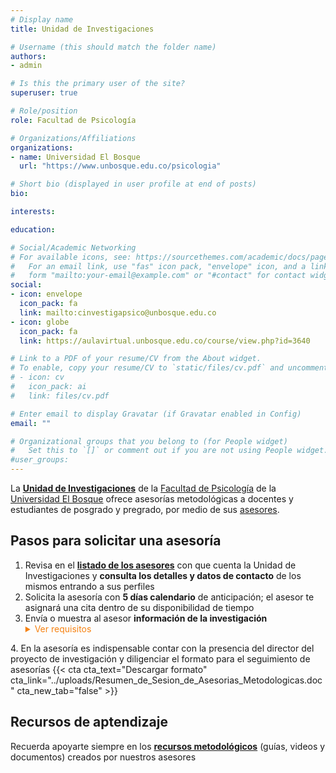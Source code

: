 ```yaml
---
# Display name
title: Unidad de Investigaciones

# Username (this should match the folder name)
authors:
- admin

# Is this the primary user of the site?
superuser: true

# Role/position
role: Facultad de Psicología

# Organizations/Affiliations
organizations:
- name: Universidad El Bosque
  url: "https://www.unbosque.edu.co/psicologia"

# Short bio (displayed in user profile at end of posts)
bio: 

interests:

education:

# Social/Academic Networking
# For available icons, see: https://sourcethemes.com/academic/docs/page-builder/#icons
#   For an email link, use "fas" icon pack, "envelope" icon, and a link in the
#   form "mailto:your-email@example.com" or "#contact" for contact widget.
social:
- icon: envelope
  icon_pack: fa
  link: mailto:cinvestigapsico@unbosque.edu.co
- icon: globe
  icon_pack: fa
  link: https://aulavirtual.unbosque.edu.co/course/view.php?id=3640

# Link to a PDF of your resume/CV from the About widget.
# To enable, copy your resume/CV to `static/files/cv.pdf` and uncomment the lines below.
# - icon: cv
#   icon_pack: ai
#   link: files/cv.pdf

# Enter email to display Gravatar (if Gravatar enabled in Config)
email: ""

# Organizational groups that you belong to (for People widget)
#   Set this to `[]` or comment out if you are not using People widget.
#user_groups:
---
```

La [**Unidad de Investigaciones**](https://aulavirtual.unbosque.edu.co/course/view.php?id=3640) de la [Facultad de Psicología](https://www.unbosque.edu.co/psicologia/) de la [Universidad El Bosque](https://www.unbosque.edu.co) ofrece asesorías metodológicas a docentes y estudiantes de posgrado y pregrado, por medio de sus [asesores](#people).

## Pasos para solicitar una asesoría

1. Revisa en el [**listado de los asesores**](/asesores) con que cuenta la Unidad de Investigaciones y **consulta los detalles y datos de contacto** de los mismos entrando a sus perfiles
2. Solicita la asesoría con **5 días calendario** de anticipación; el asesor te asignará una cita dentro de su disponibilidad de tiempo
3. Envía o muestra al asesor **información de la investigación** <details class="details-example">
    <summary style="color:#f68212;">Ver requisitos</summary>
    <p>Para poder adelantar un adecuado proceso de asesoría, es importante que le hagas llegar o muestres al asesor, la siguiente información:</p>
    <ul>
        <li>Titulo exacto del proyecto</li>
        <li>Problema de investigación</li>
        <li>Objetivos de la investigación (general y específicos)</li>
        <li>Marco metodológico de la investigación (método o diseño, instrumentos y/o cuestionarios, participantes y/o muestra).</li>
        <li>Copia del último documento entregado a la Unidad de Investigaciones o a los jurados</li>
        <li>Cualquier otra información que el asesor solicite o que el director crea pertinente</li>
    </ul>
</details>
4. En la asesoría es indispensable contar con la presencia del director del proyecto de investigación y diligenciar el formato para el seguimiento de asesorías {{< cta cta_text="Descargar formato" cta_link="../uploads/Resumen_de_Sesion_de_Asesorias_Metodologicas.doc" cta_new_tab="false" >}}

## Recursos de aptendizaje

Recuerda apoyarte siempre en los [**recursos metodológicos**](#recursos) (guías, videos y documentos) creados por nuestros asesores
